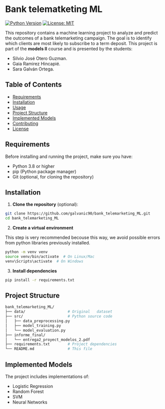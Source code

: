 # Bank telematketing ML

[![Python Version](https://img.shields.io/badge/python-3.8%2B-blue)](https://www.python.org/)
[![License: MIT](https://img.shields.io/badge/License-MIT-yellow.svg)](https://opensource.org/licenses/MIT)


This repository contains a machine learning project to analyze and predict the outcomes of a bank telemarketing campaign. The goal is to identify which clients are most likely to subscribe to a term deposit. This project is part of the **models II** course and is presented by the students:

- Silvio José Otero Guzman.
- Gaia Ramirez Hincapié.
- Sara Galván Ortega.

## Table of Contents
- [Requirements](#requirements)
- [Installation](#installation)
- [Usage](#usage)
- [Project Structure](#project-structure)
- [Implemented Models](#implemented-models)
- [Contributing](#contributing)
- [License](#license)

## Requirements

Before installing and running the project, make sure you have:

- Python 3.8 or higher
- pip (Python package manager)
- Git (optional, for cloning the repository)

## Installation

1. **Clone the repository** (optional):

```bash
git clone https://github.com/galvanic90/bank_telemarketing_ML.git
cd bank_telemarketing_ML 

```

2. **Create a virtual environment**

This step is very recommended becouse this way, we avoid possible errors from python libraries previously installed.

```bash
python -m venv venv
source venv/bin/activate  # On Linux/Mac
venv\Scripts\activate  # On Windows
```

3. **Install dependencies**
```bash
pip install -r requirements.txt
```

## Project Structure

```bash
bank_telemarketing_ML/
├── data/                   # Original   dataset             
├── src/                    # Python source code
│   ├── data_preprocessing.py
│   ├── model_training.py
│   └── model_evaluation.py
├── informe_final/
│   └── entrega2_proyect_modelos_2.pdf
├── requirements.txt        # Project dependencies
└── README.md               # This file
```

## Implemented Models

The project includes implementations of:

* Logistic Regression
* Random Forest
* SVM
* Neural Networks